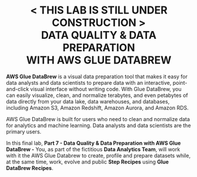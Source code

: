 <h1 id="toc_0" align="center">
< THIS LAB IS STILL UNDER CONSTRUCTION >
<br/>
DATA QUALITY & DATA PREPARATION
<br/>
WITH AWS GLUE DATABREW
</h1>

**AWS Glue DataBrew** is a visual data preparation tool that makes it easy for data analysts and data scientists to prepare data with an interactive, point-and-click visual interface without writing code. With Glue DataBrew, you can easily visualize, clean, and normalize terabytes, and even petabytes of data directly from your data lake, data warehouses, and databases, including Amazon S3, Amazon Redshift, Amazon Aurora, and Amazon RDS.

AWS Glue DataBrew is built for users who need to clean and normalize data for analytics and machine learning. Data analysts and data scientists are the primary users.

In this final lab, **Part 7 - Data Quality & Data Preparation with AWS Glue DataBrew -** You, as part of the fictitious **Data Analytics Team**, will work with it the AWS Glue Databrew to create, profile and prepare datasets while, at the same time, work, evolve and public **Step Recipes** using **Glue DataBrew Recipes**.